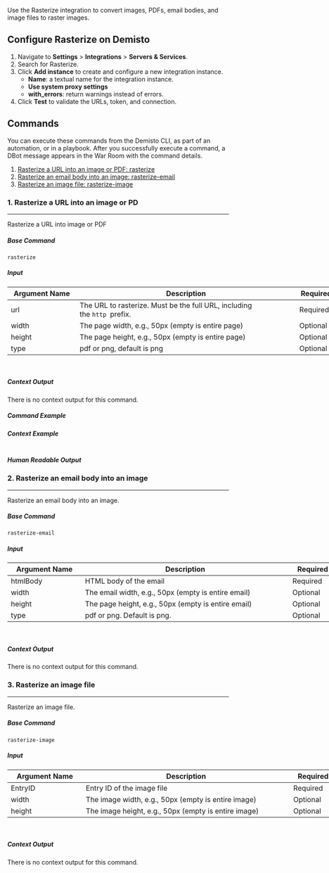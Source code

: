 <p>Use the Rasterize integration to convert images, PDFs, email bodies, and image files to raster images.</p>
<h2>Configure Rasterize on Demisto</h2>
<ol>
<li>Navigate to <strong>Settings</strong> &gt; <strong>Integrations</strong> &gt; <strong>Servers &amp; Services</strong>.</li>
<li>Search for Rasterize.</li>
<li>Click <strong>Add instance</strong> to create and configure a new integration instance.
<ul>
<li>
<strong>Name</strong>: a textual name for the integration instance.</li>
<li><strong>Use system proxy settings</strong></li>
<li>
<strong>with_errors</strong>: return warnings instead of errors.</li>
</ul>
</li>
<li>Click <strong>Test</strong> to validate the URLs, token, and connection.</li>
</ol>
<h2>Commands</h2>
<p>You can execute these commands from the Demisto CLI, as part of an automation, or in a playbook. After you successfully execute a command, a DBot message appears in the War Room with the command details.</p>
<ol>
<li><a href="#h_97590845631548148243709">Rasterize a URL into an image or PDF: rasterize</a></li>
<li><a href="#h_415882509261548148248822">Rasterize an email body into an image: rasterize-email</a></li>
<li><a href="#h_518810691451548148254288">Rasterize an image file: rasterize-image</a></li>
</ol>
<h3 id="h_97590845631548148243709">1. Rasterize a URL into an image or PD</h3>
<hr>
<p>Rasterize a URL into image or PDF</p>
<h5>Base Command</h5>
<p><code>rasterize</code></p>
<h5>Input</h5>
<table style="width: 749px;">
<thead>
<tr>
<th style="width: 146px;"><strong>Argument Name</strong></th>
<th style="width: 517px;"><strong>Description</strong></th>
<th style="width: 77px;"><strong>Required</strong></th>
</tr>
</thead>
<tbody>
<tr>
<td style="width: 146px;">url</td>
<td style="width: 517px;">The URL to rasterize. Must be the full URL, including the <code>http </code>prefix.</td>
<td style="width: 77px;">Required</td>
</tr>
<tr>
<td style="width: 146px;">width</td>
<td style="width: 517px;">The page width, e.g., 50px (empty is entire page)</td>
<td style="width: 77px;">Optional</td>
</tr>
<tr>
<td style="width: 146px;">height</td>
<td style="width: 517px;">The page height, e.g., 50px (empty is entire page)</td>
<td style="width: 77px;">Optional</td>
</tr>
<tr>
<td style="width: 146px;">type</td>
<td style="width: 517px;">pdf or png, default is png</td>
<td style="width: 77px;">Optional</td>
</tr>
</tbody>
</table>
<p> </p>
<h5>Context Output</h5>
<p>There is no context output for this command.</p>
<h5>Command Example</h5>
<p><code></code></p>
<h5>Context Example</h5>
<pre><code></code></pre>
<h5>Human Readable Output</h5>
<h3 id="h_415882509261548148248822">2. Rasterize an email body into an image</h3>
<hr>
<p>Rasterize an email body into an image.</p>
<h5>Base Command</h5>
<p><code>rasterize-email</code></p>
<h5>Input</h5>
<table style="width: 749px;">
<thead>
<tr>
<th style="width: 159px;"><strong>Argument Name</strong></th>
<th style="width: 487px;"><strong>Description</strong></th>
<th style="width: 94px;"><strong>Required</strong></th>
</tr>
</thead>
<tbody>
<tr>
<td style="width: 159px;">htmlBody</td>
<td style="width: 487px;">HTML body of the email</td>
<td style="width: 94px;">Required</td>
</tr>
<tr>
<td style="width: 159px;">width</td>
<td style="width: 487px;">The email width, e.g., 50px (empty is entire email)</td>
<td style="width: 94px;">Optional</td>
</tr>
<tr>
<td style="width: 159px;">height</td>
<td style="width: 487px;">The page height, e.g., 50px (empty is entire email)</td>
<td style="width: 94px;">Optional</td>
</tr>
<tr>
<td style="width: 159px;">type</td>
<td style="width: 487px;">pdf or png. Default is png.</td>
<td style="width: 94px;">Optional</td>
</tr>
</tbody>
</table>
<p> </p>
<h5>Context Output</h5>
<p>There is no context output for this command.</p>
<h3 id="h_518810691451548148254288">3. Rasterize an image file</h3>
<hr>
<p>Rasterize an image file.</p>
<h5>Base Command</h5>
<p><code>rasterize-image</code></p>
<h5>Input</h5>
<table style="width: 749px;">
<thead>
<tr>
<th style="width: 161px;"><strong>Argument Name</strong></th>
<th style="width: 487px;"><strong>Description</strong></th>
<th style="width: 92px;"><strong>Required</strong></th>
</tr>
</thead>
<tbody>
<tr>
<td style="width: 161px;">EntryID</td>
<td style="width: 487px;">Entry ID of the image file</td>
<td style="width: 92px;">Required</td>
</tr>
<tr>
<td style="width: 161px;">width</td>
<td style="width: 487px;">The image width, e.g., 50px (empty is entire image)</td>
<td style="width: 92px;">Optional</td>
</tr>
<tr>
<td style="width: 161px;">height</td>
<td style="width: 487px;">The image height, e.g., 50px (empty is entire image)</td>
<td style="width: 92px;">Optional</td>
</tr>
</tbody>
</table>
<p> </p>
<h5>Context Output</h5>
<p>There is no context output for this command.</p>